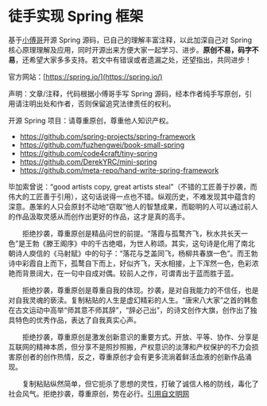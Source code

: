 # 徒手实现 Spring 框架

基于[小傅哥](https://github.com/fuzhengwei/book-small-spring)开源 Spring 源码，已自己的理解丰富注释，以此加深自己对 Spring 核心原理理解及应用，同时开源出来方便大家一起学习、进步。**原创不易，码字不易**，还希望大家多多支持。若文中有错误或者遗漏之处，还望指出，共同进步！

官方网站：[https://spring.io/](https://spring.io/)

声明：文章/注释，代码根据小傅哥手写 Spring 源码，经本作者纯手写原创，引用请注明出处和作者，否则保留追究法律责任的权利。

开源 Spring 项目：请尊重原创，尊重他人知识产权。

- https://github.com/spring-projects/spring-framework
- https://github.com/fuzhengwei/book-small-spring
- https://github.com/code4craft/tiny-spring
- https://github.com/DerekYRC/mini-spring
- https://github.com/meta-repo/hand-write-spring-framework

毕加索曾说：“good artists copy, great artists steal”（不错的工匠善于抄袭，而伟大的工匠善于引用），这句话说得一点也不错。纵观历史，不难发现其中蕴含的深意。愚笨的人只会原封不动地“窃取”他人的智慧成果，而聪明的人可以通过前人的作品汲取灵感从而创作出更好的作品，这才是真的高手。

　　拒绝抄袭，尊重原创是精品问世的前提。“落霞与孤鹜齐飞，秋水共长天一色”是王勃《滕王阁序》中的千古绝唱，为世人称颂。其实，这句诗是化用了南北朝诗人庾信的《马射赋》中的句子：“落花与芝盖同飞，杨柳共春旗一色”。而王勃诗中彩霞自上而下，孤鹜自下而上，好似齐飞，天水相接，上下浑然一色，色彩浓艳而背景阔大，在一句中自成对偶。较前人之作，可谓青出于蓝而胜于蓝。

　　拒绝抄袭，尊重原创是尊重自我的体现。抄袭，是对自我能力的不信任，也是对自我灵魂的亵渎。复制粘贴的人生是虚幻精彩的人生。“唐宋八大家”之首的韩愈在古文运动中高举“师其意不师其辞”，“辞必己出”，的诗文创作大旗，创作出了独具特色的优秀作品，表达了自我真实心声。

　　拒绝抄袭，尊重原创是激发创新意识的重要方式。开放、平等、协作、分享是互联网的精神本质，但分享不是照抄照搬，产权意识的淡薄和产权保护的不力会损害原创者的创作热情，反之，尊重原创才会有更多流淌着鲜活血液的创新作品涌现。

　　复制粘贴纵然简单，但它扼杀了思想的灵性，打破了诚信人格的防线，毒化了社会风气。拒绝抄袭，尊重原创，势在必行。[引用自文明网](http://cd.wenming.cn/ycpl/202009/t20200907_6701134.shtml)

